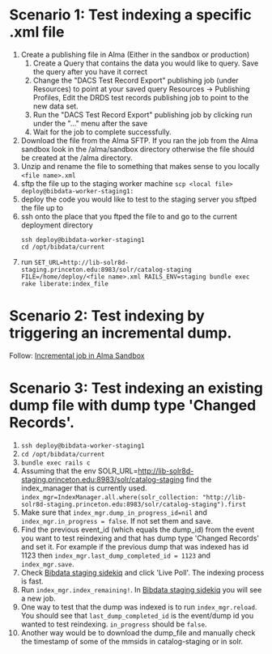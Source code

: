 # Scenario 1: Test indexing a specific .xml file

1. Create a publishing file in Alma (Either in the sandbox or production)
    1. Create a Query that contains the data you would like to query.  Save the query after you have it correct
    1. Change the "DACS Test Record Export" publishing job (under Resources) to point at your saved query
       Resources -> Publishing Profiles, Edit the DRDS test records publishing job to point to the new data set.
    1. Run the "DACS Test Record Export" publishing job by clicking run under the "..." menu after the save
    1. Wait for the job to complete successfully.
1. Download the file from the Alma SFTP.  If you ran the job from the Alma sandbox look in the /alma/sandbox directory otherwise the file should be created at the /alma directory.
1. Unzip and rename the file to something that makes sense to you locally `<file name>.xml`
1. sftp the file up to the staging worker machine
   `scp <local file> deploy@bibdata-worker-staging1:`
1. deploy the code you would like to test to the staging server you sftped the file up to 
1. ssh onto the place that you ftped the file to and go to the current deployment directory
   ```
   ssh deploy@bibdata-worker-staging1
   cd /opt/bibdata/current
   ``` 
1. run `SET_URL=http://lib-solr8d-staging.princeton.edu:8983/solr/catalog-staging FILE=/home/deploy/<file name>.xml RAILS_ENV=staging bundle exec rake liberate:index_file`

# Scenario 2: Test indexing by triggering an incremental dump.

Follow: [Incremental job in Alma Sandbox](https://github.com/pulibrary/bibdata/blob/main/docs/alma.md#trigger-an-incremental-job-in-the-alma-sandbox)

# Scenario 3: Test indexing an existing dump file with dump type 'Changed Records'. 

1. `ssh deploy@bibdata-worker-staging1`
2. `cd /opt/bibdata/current`
3. `bundle exec rails c`
4. Assuming that the env SOLR_URL=http://lib-solr8d-staging.princeton.edu:8983/solr/catalog-staging find the index_manager that is currently used. `index_mgr=IndexManager.all.where(solr_collection: "http://lib-solr8d-staging.princeton.edu:8983/solr/catalog-staging").first`
5. Make sure that `index_mgr.dump_in_progress_id=nil` and `index_mgr.in_progress = false`. If not set them and save. 
6. Find the previous event_id (which equals the dump_id) from the event you want to test reindexing and that has dump type 'Changed Records' and set it. For example if the previous dump that was indexed has id 1123 then `index_mgr.last_dump_completed_id = 1123` and `index_mgr.save`. 
7. Check [Bibdata staging sidekiq](https://bibdata-staging.princeton.edu/sidekiq/busy) and click 'Live Poll'. The indexing process is fast.
8. Run `index_mgr.index_remaining!`. In [Bibdata staging sidekiq](https://bibdata-staging.princeton.edu/sidekiq/busy) you will see a new job.
9. One way to test that the dump was indexed is to run `index_mgr.reload`. You should see that `last_dump_completed_id` is the event/dump id you wanted to test reindexing. `in_progress` should be `false`.
10. Another way would be to download the dump_file and manually check the timestamp of some of the mmsids in catalog-staging or in solr.
